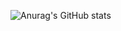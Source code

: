 ![Anurag's GitHub stats](https://github-readme-stats.vercel.app/api?username=directlypro&show_icons=true&theme=radical)

